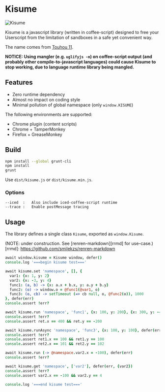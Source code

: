 # Kisume

![Kisume](http://images1.wikia.nocookie.net/__cb20091026154610/touhou/images/b/b0/Kisume.png)

Kisume is a javascript library (written in coffee-script) designed to free your
Userscript from the limitation of sandboxes in a safe yet convenient way.

The name comes from [Touhou 11](http://touhou.wikia.com/wiki/Kisume).

**NOTICE: Using mangler (e.g. `uglifyjs -m`) on coffee-script output (and
probably other compile-to-javascript languages) could cause Kisume to stop
working, due to language runtime library being mangled.**


## Features

* Zero runtime dependency
* Almost no impact on coding style
* Minimal pollution of global namespace (only `window.KISUME`)

The following environments are supported:

* Chrome plugin (content scripts)
* Chrome + TamperMonkey
* Firefox + GreaseMonkey


## Build

```sh
npm install --global grunt-cli
npm install
grunt
```

Use `dist/kisume.js` or `dist/kisume.min.js`.

### Options

```
--iced  :   Also include iced-coffee-script runtime
--trace :   Enable postMessage tracing
```


## Usage

The library defines a single class `Kisume`, exported as `window.Kisume`.

(NOTE: under construction. See [renren-markdown][rrmd] for use-case.)
[rrmd]: https://github.com/smilekzs/renren-markdown

```coffee
await window.kisume = Kisume window, defer()
console.log '===begin kisume test==='

await kisume.set 'namespace', [], {
  var1: {x: 1, y: 2}
  var2: {x: -3, y: 4}
  func1: (a, b) -> {x: a.x + b.x, y: a.y + b.y}
  func2: (o) -> window.o = @func1(@var1, o)
  func3: (o, cb) -> setTimeout (=> cb null, o, @func2(o)), 1000
}, defer(err)
console.assert !err?

await kisume.run 'namespace', 'func1', {x: 100, y: 200}, {x: 300, y: -400}, defer(err, ret)
console.assert !err?
console.assert ret.x == 400 && ret.y == -200

await kisume.runAsync 'namespace', 'func3', {x: 100, y: 100}, defer(err, ret1, ret2)
console.assert !err?
console.assert ret1.x == 100 && ret1.y == 100
console.assert ret2.x == 101 && ret2.y == 102

await kisume.run (-> @namespace.var2.x = -100), defer(err)
console.assert !err?

await kisume.get 'namespace', ['var2'], defer(err, {var2})
console.assert !err?
console.assert var2.x == -100 && var2.y == 4

console.log '===end kisume test==='
```
